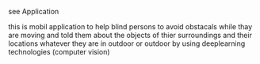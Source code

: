 see Application

this is mobil application to help blind persons to avoid obstacals while thay are moving and told them about the objects of thier surroundings and their locations  whatever they are in outdoor or outdoor by using deeplearning technologies (computer vision)

